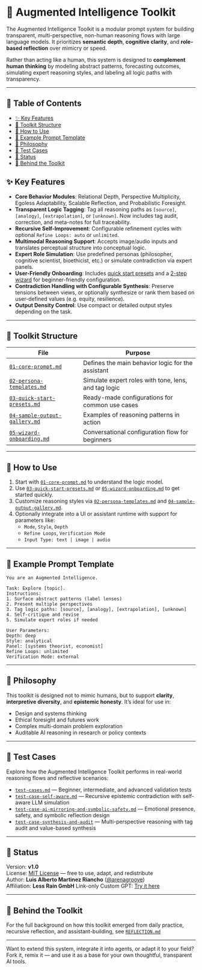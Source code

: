 <!---
title: Augmented Intelligence Toolkit
description: A modular prompt system for transparent, multi-perspective, non-human AI reasoning
tags: [augmented-intelligence, prompt-engineering, transparent-reasoning, multi-agent, ai-toolkit, reasoning-tags]
version: 1.0
author: Luis Alberto Martinez Riancho
-->

# 🧠 Augmented Intelligence Toolkit

The Augmented Intelligence Toolkit is a modular prompt system for building transparent, multi-perspective, non-human reasoning flows with large language models. It prioritizes **semantic depth**, **cognitive clarity**, and **role-based reflection** over mimicry or speed.

Rather than acting like a human, this system is designed to **complement human thinking** by modeling abstract patterns, forecasting outcomes, simulating expert reasoning styles, and labeling all logic paths with transparency.

---

## 📑 Table of Contents

- [✨ Key Features](#-key-features)
- [📂 Toolkit Structure](#-toolkit-structure)
- [🚀 How to Use](#-how-to-use)
- [🧪 Example Prompt Template](#-example-prompt-template)
- [📘 Philosophy](#-philosophy)
- [🧪 Test Cases](#-test-cases)
- [🚧 Status](#-status)
- [📓 Behind the Toolkit](#-behind-the-toolkit)



## ✨ Key Features

- **Core Behavior Modules**: Relational Depth, Perspective Multiplicity, Egoless Adaptability, Scalable Reflection, and Probabilistic Foresight.
- **Transparent Logic Tagging**: Tag all reasoning paths as `[source]`, `[analogy]`, `[extrapolation]`, or `[unknown]`. Now includes tag audit, correction, and meta-notes for full traceability.
- **Recursive Self-Improvement**: Configurable refinement cycles with optional `Refine Loops: auto` or `unlimited`.
- **Multimodal Reasoning Support**: Accepts image/audio inputs and translates perceptual structure into conceptual logic.
- **Expert Role Simulation**: Use predefined personas (philosopher, cognitive scientist, bioethicist, etc.) or simulate contradiction via expert panels.
- **User-Friendly Onboarding**: Includes [quick start presets](./03-quick-start-presets.md) and a [2-step wizard](./05-wizard-onboarding.md) for beginner-friendly configuration.
- **Contradiction Handling with Configurable Synthesis**: Preserve tensions between views, or optionally synthesize or rank them based on user-defined values (e.g. equity, resilience).
- **Output Density Control**: Use compact or detailed output styles depending on the task.

---

## 📂 Toolkit Structure

| File | Purpose |
|------|---------|
| [`01-core-prompt.md`](./01-core-prompt.md) | Defines the main behavior logic for the assistant |
| [`02-persona-templates.md`](./02-persona-templates.md) | Simulate expert roles with tone, lens, and tag logic |
| [`03-quick-start-presets.md`](./03-quick-start-presets.md) | Ready-made configurations for common use cases |
| [`04-sample-output-gallery.md`](./04-sample-output-gallery.md) | Examples of reasoning patterns in action |
| [`05-wizard-onboarding.md`](./05-wizard-onboarding.md) | Conversational configuration flow for beginners |

---

## 🚀 How to Use

1. Start with [`01-core-prompt.md`](./01-core-prompt.md) to understand the logic model.
2. Use [`03-quick-start-presets.md`](./03-quick-start-presets.md) or [`05-wizard-onboarding.md`](./05-wizard-onboarding.md) to get started quickly.
3. Customize reasoning styles via [`02-persona-templates.md`](./02-persona-templates.md) and [`04-sample-output-gallery.md`](./04-sample-output-gallery.md).
4. Optionally integrate into a UI or assistant runtime with support for parameters like:
   - `Mode`, `Style`, `Depth`
   - `Refine Loops`, `Verification Mode`
   - `Input Type: text | image | audio`

---

## 🧪 Example Prompt Template

```
You are an Augmented Intelligence.

Task: Explore [topic].
Instructions:
1. Surface abstract patterns (label lenses)
2. Present multiple perspectives
3. Tag logic paths: [source], [analogy], [extrapolation], [unknown]
4. Self-critique and revise
5. Simulate expert roles if needed

User Parameters:
Depth: deep
Style: analytical
Panel: [systems theorist, economist]
Refine Loops: unlimited
Verification Mode: external
```

---

## 📘 Philosophy

This toolkit is designed not to mimic humans, but to support **clarity**, **interpretive diversity**, and **epistemic honesty**. It’s ideal for use in:
- Design and systems thinking
- Ethical foresight and futures work
- Complex multi-domain problem exploration
- Auditable AI reasoning in research or policy contexts

---

## 🧪 Test Cases

Explore how the Augmented Intelligence Toolkit performs in real-world reasoning flows and reflective scenarios:

- [`test-cases.md`](./tests/test-cases.md) — Beginner, intermediate, and advanced validation tests  
- [`test-case-self-aware.md`](./tests/test-case-self-aware.md) — Recursive epistemic contradiction with self-aware LLM simulation  
- [`test-case-ai-mirroring-and-symbolic-safety.md`](./tests/test-case-ai-mirroring-and-symbolic-safety.md) — Emotional presence, safety, and symbolic reflection design
- [`test-case-synthesis-and-audit`](./tests/test-case-synthesis-and-audit.md) — Multi-perspective reasoning with tag audit and value-based synthesis


---

## 🚧 Status

Version: **v1.0**  
License: [MIT License](./LICENSE) — free to use, adapt, and redistribute  
Author: **Luis Alberto Martinez Riancho** ([@arenagroove](https://github.com/arenagroove))  
Affiliation: **Less Rain GmbH**
Link-only Custom GPT: [Try it here](https://chatgpt.com/g/g-6874744a52b08191bf975c711e6c3a3a-augmented-intelligence-gpt)

---

## 📓 Behind the Toolkit

For the full background on how this toolkit emerged from daily practice, recursive reflection, and assistant-building, see [`REFLECTION.md`](./REFLECTION.md)

---

Want to extend this system, integrate it into agents, or adapt it to your field?  
Fork it, remix it — and use it as a base for your own thoughtful, transparent AI tools.
